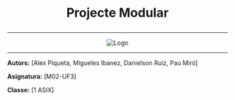 # <p align="center">Projecte Modular</p>

---

<p align="center"><img src="https://via.placeholder.com/150" alt="Logo"></p>

---



**Autors:** [Alex Piqueta, Migueles Ibanez, Danielson Ruiz, Pau Miró]

**Asignatura:** [M02-UF3]

**Classe:** [1 ASIX]

